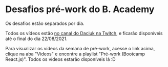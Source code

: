 # Desafios pré-work do B. Academy

Os desafios estão separados por dia.

Todos os vídeos estão [no canal do Daciuk na Twitch](https://twitch.tv/fdaciuk), e ficarão disponíveis até o final do dia 22/08/2021.

Para visualizar os vídeos da semana de pré-work, acesse o link acima, clique na aba "Videos" e encontre a playlist "Pré-work (Bootcamp React.js)". Todos os vídeos estarão disponíveis lá :D
